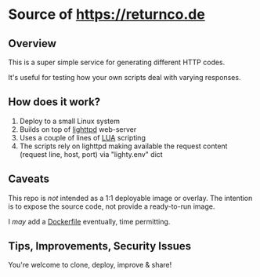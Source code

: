 # Source of https://returnco.de

## Overview
This is a super simple service for generating different HTTP codes.

It's useful for testing how your own scripts deal with varying responses.

## How does it work?

1. Deploy to a small Linux system
2. Builds on top of [lighttpd](https://www.lighttpd.net/) web-server
3. Uses a couple of lines of [LUA](http://www.lua.org/) scripting
4. The scripts rely on lighttpd making available the request content (request line, host, port) via "lighty.env" dict

## Caveats

This repo is *not* intended as a 1:1 deployable image or overlay. The intention is to expose the source code, not provide a ready-to-run image.

I _may_ add a [Dockerfile](https://docs.docker.com/engine/reference/builder/) eventually, time permitting.

## Tips, Improvements, Security Issues

You're welcome to clone, deploy, improve &amp; share!

